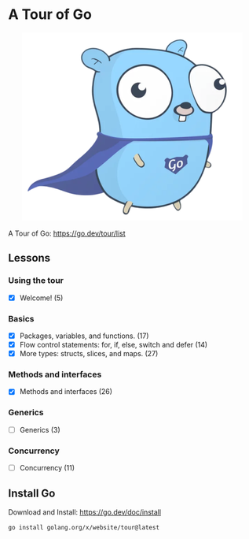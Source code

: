 # A Tour of Go

<div align="center">

  ![Go!](https://github.com/peppapig13132/A-Tour-of-Go/raw/main/assets/image/go.png)
</div>

A Tour of Go: https://go.dev/tour/list

## Lessons

### Using the tour
- [x] Welcome! (5)

### Basics
- [x] Packages, variables, and functions. (17)
- [x] Flow control statements: for, if, else, switch and defer (14)
- [x] More types: structs, slices, and maps. (27)

### Methods and interfaces
- [x] Methods and interfaces (26)

### Generics
- [ ] Generics (3)

### Concurrency
- [ ] Concurrency (11)


## Install Go
Download and Install: https://go.dev/doc/install

```
go install golang.org/x/website/tour@latest
```
